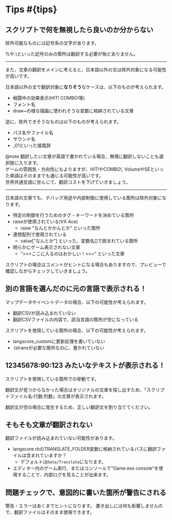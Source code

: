 # Tips #{tips}

## スクリプトで何を無視したら良いのか分からない

除外可能なものには記号系の文字があります。

%や.\といった記号のみの箇所は翻訳する必要が殆どありません。

---

また、文章の翻訳をメインに考えると、日本語以外の文は除外対象になる可能性が高いです。

日本語以外の文で翻訳対象に**なりそう**なケースは、以下のものが考えられます。

* 戦闘中の効果表示(HIT! COMBO!等)
* フォント名
* draw~の様な描画に使われそうな変数に格納されている文章

逆に、除外できそうなものは以下のものが考えられます。

* パス名やファイル名
* サウンド名
* _01といった接尾辞

@note 翻訳したい文章が英語で書かれている場合、無理に翻訳しないことも選択肢に入ります。<br>
ゲームの雰囲気・方向性にもよりますが、HIT!やCOMBO!, VolumeやSEといった単語はそのままでも通じる可能性が高いです。<br>
世界共通言語に甘んじて、翻訳コストを下げていきましょう。

---

日本語の文章でも、デバッグ用途や内部制御に使用している箇所は除外対象になります。

* 特定の制御を行うためのタグ・キーワードを決めている箇所
* raiseが使用されている(VX Ace)
  - raise "なんとかかんとか" といった箇所
* 連想配列で使用されている
  - value["なんとか"] といった、変数名[]で囲まれている箇所
* 明らかにゲーム表示されない文章
  - ">>>ここに入るのはおかしい！<<<" といった文章


スクリプトの場合はコメントがヒントになる場合もありますので、プレビューで確認しながらチェックしていきましょう。


## 別の言語を選んだのに元の言語で表示される！

マップデータやイベントデータの場合、以下の可能性が考えられます。

* 翻訳CSVが読み込まれていない
* 翻訳CSVファイルの内容で、該当言語の箇所が空になっている

スクリプトを使用している箇所の場合、以下の可能性が考えられます。

* langscore_customに更新処理を書いていない
* .lstransが必要な箇所なのに、書かれていない


## 12345678:90:123 みたいなテキストが表示される！

スクリプトを使用している箇所での挙動です。

翻訳文が見つからなかった場合はオリジナルの文章を探し出すため、「スクリプトファイル名:行数:列数」の文章が表示されます。

翻訳文が空の場合に発生するため、正しい翻訳文を割り当ててください。


## そもそも文章が翻訳されない

翻訳ファイルが読み込まれていない可能性があります。

* langscore.rbのTRANSLATE_FOLDER変数に格納されているパスに翻訳ファイルは含まれていますか？
  * デフォルトは```Data/Translate```になります。
* エディター内のゲーム実行、またはコンソールで"Game.exe console"を使用することで、内部ログを見ることが出来ます。


## 問題チェックで、意図的に書いた箇所が警告にされる

警告・エラーはあくまでヒントになります。
書き出しには何も影響しませんので、翻訳ファイルはそのまま使用できます。
